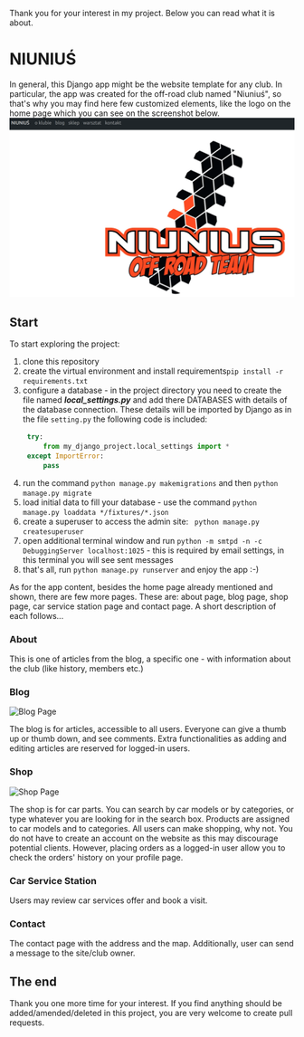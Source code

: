 Thank you for your interest in my project. Below you can read what it is about.

# NIUNIUŚ
In general, this Django app might be the website template for any club. In particular, the app was created for the off-road club named "Niuniuś", so that's why you may find here few customized elements, like the logo on the home page which you can see on the screenshot below.
![Home Page](niunius/static/niunius/readme/readme_home.png)

## Start

To start exploring the project:
1. clone this repository
2. create the virtual environment and install requirements`pip install -r requirements.txt`
3. configure a database - in the project directory you need to create the file named ***local_settings.py*** and add there DATABASES with details of the database connection.
   These details will be imported by Django as in the file `setting.py` the following code is included:
   ```python
    try:
        from my_django_project.local_settings import *
    except ImportError:
        pass
    ```
4. run the command `python manage.py makemigrations` and then `python manage.py migrate`
5. load initial data to fill your database - use the command `python manage.py loaddata */fixtures/*.json`
6. create a superuser to access the admin site: ` python manage.py createsuperuser`
7. open additional terminal window and run `python -m smtpd -n -c DebuggingServer localhost:1025` - this is required by email settings, in this terminal you will see sent messages
8. that's all, run `python manage.py runserver` and enjoy the app :-)

As for the app content, besides the home page already mentioned and shown, there are few more pages. These are:
about page, blog page, shop page, car service station page and contact page. A short description of each follows...

### About

This is one of articles from the blog, a specific one - with information about the club (like history, members etc.)

### Blog 

![Blog Page](niunius/static/niunius/readme/readme_blog.png)

The blog is for articles, accessible to all users. Everyone can give a thumb up or thumb down, and see comments. 
Extra functionalities as adding and editing articles are reserved for logged-in users.

### Shop

![Shop Page](niunius/static/niunius/readme/readme_shop.png)

The shop is for car parts. You can search by car models or by categories, or type whatever you are looking for in the search box.
Products are assigned to car models and to categories.
All users can make shopping, why not. You do not have to create an account on the website as this may discourage potential clients.
However, placing orders as a logged-in user allow you to check the orders' history on your profile page.

### Car Service Station

Users may review car services offer and book a visit. 

### Contact

The contact page with the address and the map. Additionally, user can send a message to the site/club owner.

## The end

Thank you one more time for your interest.
If you find anything should be added/amended/deleted in this project, you are very welcome to create pull requests. 
